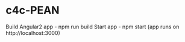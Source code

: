 # c4c-PEAN
Build Angular2 app - npm run build
Start app - npm start (app runs on http://localhost:3000)
